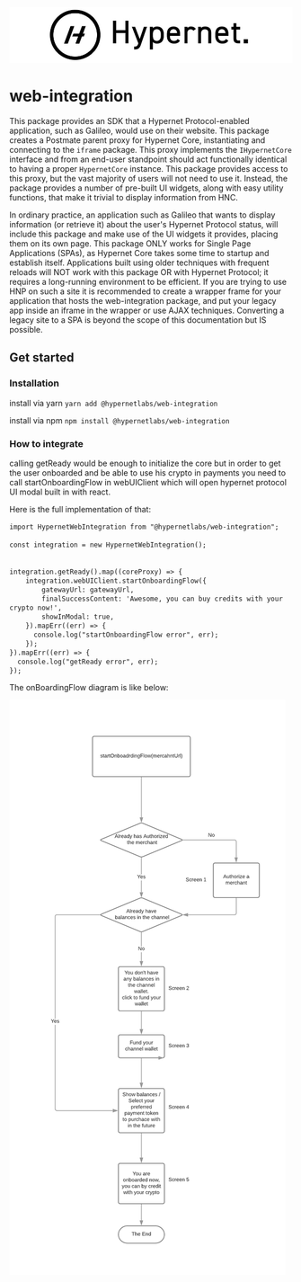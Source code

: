 ![alt](documentation/images/Hypernet_Logo.jpg)

# web-integration

This package provides an SDK that a Hypernet Protocol-enabled application, such as Galileo, would use on their website. This package creates a Postmate parent proxy for Hypernet Core, instantiating and connecting to the `iframe` package. This proxy implements the `IHypernetCore` interface and from an end-user standpoint should act functionally identical to having a proper `HypernetCore` instance. This package provides access to this proxy, but the vast majority of users will not need to use it. Instead, the package provides a number of pre-built UI widgets, along with easy utility functions, that make it trivial to display information from HNC.

In ordinary practice, an application such as Galileo that wants to display information (or retrieve it) about the user's Hypernet Protocol status, will include this package and make use of the UI widgets it provides, placing them on its own page. This package ONLY works for Single Page Applications (SPAs), as Hypernet Core takes some time to startup and establish itself. Applications built using older techniques with frequent reloads will NOT work with this package OR with Hypernet Protocol; it requires a long-running environment to be efficient. If you are trying to use HNP on such a site it is recommended to create a wrapper frame for your application that hosts the web-integration package, and put your legacy app inside an iframe in the wrapper or use AJAX techniques. Converting a legacy site to a SPA is beyond the scope of this documentation but IS possible.

## Get started

### Installation

install via yarn
`yarn add @hypernetlabs/web-integration`

install via npm
`npm install @hypernetlabs/web-integration`

### How to integrate

calling getReady would be enough to initialize the core but in order to get the user onboarded and be able to use his crypto in payments you need to call startOnboardingFlow in webUIClient which will open hypernet protocol UI modal built in with react.

Here is the full implementation of that:

```
import HypernetWebIntegration from "@hypernetlabs/web-integration";

const integration = new HypernetWebIntegration();


integration.getReady().map((coreProxy) => {
    integration.webUIClient.startOnboardingFlow({
        gatewayUrl: gatewayUrl,
        finalSuccessContent: 'Awesome, you can buy credits with your crypto now!',
        showInModal: true,
    }).mapErr((err) => {
      console.log("startOnboardingFlow error", err);
    });
}).mapErr((err) => {
  console.log("getReady error", err);
});
```

The onBoardingFlow diagram is like below:

![alt](documentation/images/OnboardingFlow.png)
